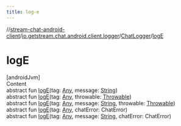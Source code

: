 ```yaml
---
title: log-e
---
```

//[stream-chat-android-client](../../../index.md)/[io.getstream.chat.android.client.logger](../index.md)/[ChatLogger](index.md)/[logE](logE.md)



# logE  
[androidJvm]  
Content  
abstract fun [logE](logE.md)(tag: [Any](https://kotlinlang.org/api/latest/jvm/stdlib/kotlin/-any/index.html), message: [String](https://kotlinlang.org/api/latest/jvm/stdlib/kotlin/-string/index.html))  
abstract fun [logE](logE.md)(tag: [Any](https://kotlinlang.org/api/latest/jvm/stdlib/kotlin/-any/index.html), throwable: [Throwable](https://kotlinlang.org/api/latest/jvm/stdlib/kotlin/-throwable/index.html))  
abstract fun [logE](logE.md)(tag: [Any](https://kotlinlang.org/api/latest/jvm/stdlib/kotlin/-any/index.html), message: [String](https://kotlinlang.org/api/latest/jvm/stdlib/kotlin/-string/index.html), throwable: [Throwable](https://kotlinlang.org/api/latest/jvm/stdlib/kotlin/-throwable/index.html))  
abstract fun [logE](logE.md)(tag: [Any](https://kotlinlang.org/api/latest/jvm/stdlib/kotlin/-any/index.html), chatError: ChatError)  
abstract fun [logE](logE.md)(tag: [Any](https://kotlinlang.org/api/latest/jvm/stdlib/kotlin/-any/index.html), message: [String](https://kotlinlang.org/api/latest/jvm/stdlib/kotlin/-string/index.html), chatError: ChatError)  



